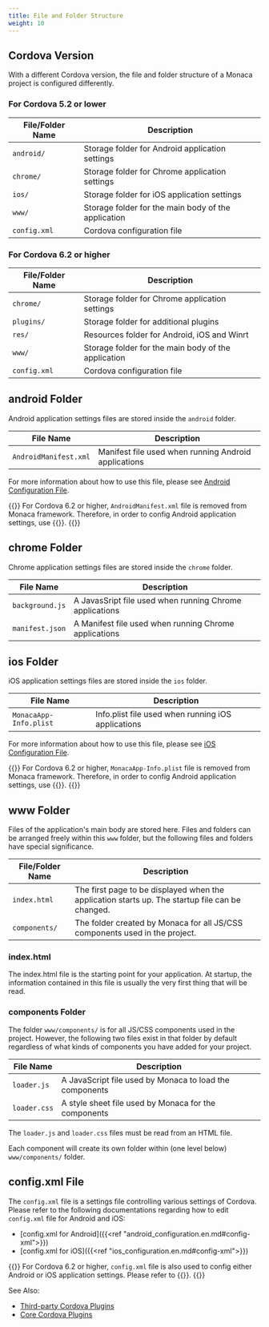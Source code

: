 ```yaml
---
title: File and Folder Structure
weight: 10
---
```


## Cordova Version

With a different Cordova version, the file and folder structure of a Monaca project is configured differently. 

### For Cordova 5.2 or lower

| File/Folder Name | Description |
|------------------|-------------|
| `android/` | 	Storage folder for Android application settings |
| `chrome/` | 	Storage folder for Chrome application settings |
| `ios/` | 	Storage folder for iOS application settings |
| `www/` | 	Storage folder for the main body of the application |
| `config.xml` | 	Cordova configuration file |


### For Cordova 6.2 or higher

| File/Folder Name | Description |
|------------------|-------------|
| `chrome/` | 	Storage folder for Chrome application settings |
| `plugins/` | 	Storage folder for additional plugins |
| `res/` | 	Resources folder for Android, iOS and Winrt |
| `www/` | 	Storage folder for the main body of the application |
| `config.xml` | 	Cordova configuration file |

## android Folder

Android application settings files are stored inside the `android`
folder.

| File Name | Description |
|------------------|-------------|
| `AndroidManifest.xml` | 	Manifest file used when running Android applications |

For more information about how to use this file, please see [Android Configuration File](/en/reference/config/android_configuration/).

{{<note>}}
    For Cordova 6.2 or higher, <code>AndroidManifest.xml</code> file is removed from Monaca framework. Therefore, in order to config Android application settings, use {{<link href="/en/reference/third_party_phonegap/custom_config/" title="Cordova Custom Config Plugin">}}.
{{</note>}}


## chrome Folder

Chrome application settings files are stored inside the `chrome` folder.

| File Name | Description |
|------------------|-------------|
| `background.js` | 	A JavasSript file used when running Chrome applications |
| `manifest.json` | 	A Manifest file used when running Chrome applications |


## ios Folder

iOS application settings files are stored inside the `ios` folder.

| File Name | Description |
|------------------|-------------|
| `MonacaApp-Info.plist` | Info.plist file used when running iOS applications |


For more information about how to use this file, please see [iOS Configuration File](/en/reference/config/ios_configuration/).


{{<note>}}
    For Cordova 6.2 or higher, <code>MonacaApp-Info.plist</code> file is removed from Monaca framework. Therefore, in order to config Android application settings, use {{<link href="/en/reference/third_party_phonegap/custom_config/" title="Cordova Custom Config Plugin">}}.
{{</note>}}

## www Folder

Files of the application's main body are stored here. Files and folders
can be arranged freely within this `www` folder, but the following files
and folders have special significance.

| File/Folder Name | Description |
|------------------|-------------|
| `index.html` | 	The first page to be displayed when the application starts up. The startup file can be changed. |
| `components/` | 	The folder created by Monaca for all JS/CSS components used in the project. | 


### index.html

The index.html file is the starting point for your application. At
startup, the information contained in this file is usually the very
first thing that will be read.

### components Folder

The folder `www/components/` is for all JS/CSS components used in the
project. However, the following two files exist in that folder by
default regardless of what kinds of components you have added for your
project.

| File Name | Description |
|------------------|-------------|
| `loader.js` | 	A JavaScript file used by Monaca to load the components |
| `loader.css` | 	A style sheet file used by Monaca for the components |

The `loader.js` and `loader.css` files must be read from an HTML file.

Each component will create its own folder within (one level below)
`www/components/` folder.

## config.xml File

The `config.xml` file is a settings file controlling various settings of Cordova. Please refer to the following documentations regarding how to edit `config.xml` file for Android and iOS:

-   [config.xml for Android]({{<ref "android_configuration.en.md#config-xml">}})
-   [config.xml for iOS]({{<ref "ios_configuration.en.md#config-xml">}})


{{<note>}}
    For Cordova 6.2 or higher, <code>config.xml</code> file is also used to config either Android or iOS application settings. Please refer to {{<link href="/en/reference/third_party_phonegap/custom_config/" title="Cordova Custom Config Plugin">}}.
{{</note>}}


See Also: 

- [Third-party Cordova Plugins](/ja/reference/third_party_phonegap/)
- [Core Cordova Plugins](ja/reference/cordova_6.5/)
